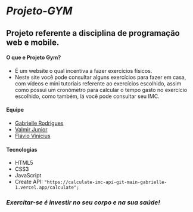 # *Projeto-GYM*

## Projeto referente a disciplina de programação web e mobile.

#### O que e Projeto Gym?
- É um website o qual incentiva a fazer exercícios físicos. 
- Neste site você pode consultar alguns exercícios para fazer em casa, com vídeos e mini tutoriais referente ao exercícios escolhido, assim como possui um cronômetro para calcular o tempo gasto no exercício escolhido, como também, lá você pode consultar seu IMC. 

#### Equipe
- [Gabrielle Rodrigues](https://github.com/gabrielle-1)
- [Valmir Junior](https://github.com/Valmir-unicap)
- [Flávio Vinícius](https://github.com/FVSSANTOS)

#### Tecnologias
- HTML5
- CSS3
- JavaScript
- Create API: ```"https://calculate-imc-api-git-main-gabrielle-1.vercel.app/calculate";```

### *Exercitar-se é investir no seu corpo e na sua saúde!*

